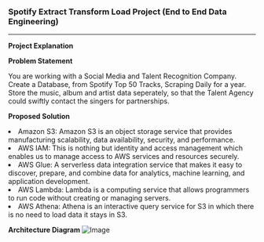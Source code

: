 ### Spotify Extract Transform Load Project (End to End Data Engineering) ###
********

**Project Explanation**


**Problem Statement** <br>
<p>You are working with a Social Media and Talent Recognition Company. <br>
Create a Database, from Spotify Top 50 Tracks, Scraping Daily for a year.
Store the music, album and artist data seperately, so that the Talent Agency could swiftly contact the singers for partnerships. </p>


**Proposed Solution**<br>
<li>Amazon S3: Amazon S3 is an object storage service that provides manufacturing scalability, data availability, security, and performance.
<li>AWS IAM: This is nothing but identity and access management which enables us to manage access to AWS services and resources securely.
<li>AWS Glue: A serverless data integration service that makes it easy to discover, prepare, and combine data for analytics, machine learning, and application development.
<li>AWS Lambda: Lambda is a computing service that allows programmers to run code without creating or managing servers.
<li>AWS Athena: Athena is an interactive query service for S3 in which there is no need to load data it stays in S3.


**Architecture Diagram**
![Image](https://github.com/AshwanthSai/Spotify-ETL/blob/869cb41132d15914fdc6b5857898a5db64909617/Architecture%20Diagram.png)
